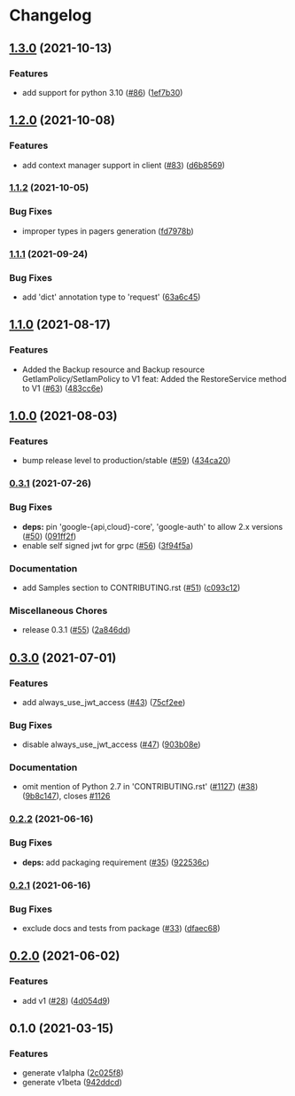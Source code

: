 # Changelog

## [1.3.0](https://www.github.com/googleapis/python-dataproc-metastore/compare/v1.2.0...v1.3.0) (2021-10-13)


### Features

* add support for python 3.10 ([#86](https://www.github.com/googleapis/python-dataproc-metastore/issues/86)) ([1ef7b30](https://www.github.com/googleapis/python-dataproc-metastore/commit/1ef7b30871217713eb7be9294044ebe5fa72909a))

## [1.2.0](https://www.github.com/googleapis/python-dataproc-metastore/compare/v1.1.2...v1.2.0) (2021-10-08)


### Features

* add context manager support in client ([#83](https://www.github.com/googleapis/python-dataproc-metastore/issues/83)) ([d6b8569](https://www.github.com/googleapis/python-dataproc-metastore/commit/d6b85696e21df07a63c93f5e993972fba157aa77))

### [1.1.2](https://www.github.com/googleapis/python-dataproc-metastore/compare/v1.1.1...v1.1.2) (2021-10-05)


### Bug Fixes

* improper types in pagers generation ([fd7978b](https://www.github.com/googleapis/python-dataproc-metastore/commit/fd7978b1e2552dd47ea4ecf109d6266d165766b9))

### [1.1.1](https://www.github.com/googleapis/python-dataproc-metastore/compare/v1.1.0...v1.1.1) (2021-09-24)


### Bug Fixes

* add 'dict' annotation type to 'request' ([63a6c45](https://www.github.com/googleapis/python-dataproc-metastore/commit/63a6c4551c9e68502379a1efdd0d00cfab529633))

## [1.1.0](https://www.github.com/googleapis/python-dataproc-metastore/compare/v1.0.0...v1.1.0) (2021-08-17)


### Features

* Added the Backup resource and Backup resource GetIamPolicy/SetIamPolicy to V1 feat: Added the RestoreService method to V1 ([#63](https://www.github.com/googleapis/python-dataproc-metastore/issues/63)) ([483cc6e](https://www.github.com/googleapis/python-dataproc-metastore/commit/483cc6e90eff74e746adcb2e5ea67decc64aa217))

## [1.0.0](https://www.github.com/googleapis/python-dataproc-metastore/compare/v0.3.1...v1.0.0) (2021-08-03)


### Features

* bump release level to production/stable ([#59](https://www.github.com/googleapis/python-dataproc-metastore/issues/59)) ([434ca20](https://www.github.com/googleapis/python-dataproc-metastore/commit/434ca203c9ffad48f96d6a8c45de81a5ec74bd2b))

### [0.3.1](https://www.github.com/googleapis/python-dataproc-metastore/compare/v0.3.0...v0.3.1) (2021-07-26)


### Bug Fixes

* **deps:** pin 'google-{api,cloud}-core', 'google-auth' to allow 2.x versions ([#50](https://www.github.com/googleapis/python-dataproc-metastore/issues/50)) ([091ff2f](https://www.github.com/googleapis/python-dataproc-metastore/commit/091ff2fa0cc9413c99cb3c17a18af9de131bca01))
* enable self signed jwt for grpc ([#56](https://www.github.com/googleapis/python-dataproc-metastore/issues/56)) ([3f94f5a](https://www.github.com/googleapis/python-dataproc-metastore/commit/3f94f5adb30d4e9a6e28424259a9a26b78429740))


### Documentation

* add Samples section to CONTRIBUTING.rst ([#51](https://www.github.com/googleapis/python-dataproc-metastore/issues/51)) ([c093c12](https://www.github.com/googleapis/python-dataproc-metastore/commit/c093c1282e832f3d7a027d63be1b55017bcec9ff))


### Miscellaneous Chores

* release 0.3.1 ([#55](https://www.github.com/googleapis/python-dataproc-metastore/issues/55)) ([2a846dd](https://www.github.com/googleapis/python-dataproc-metastore/commit/2a846ddef298a09baf7ff27331cd438f8f7113ee))

## [0.3.0](https://www.github.com/googleapis/python-dataproc-metastore/compare/v0.2.2...v0.3.0) (2021-07-01)


### Features

* add always_use_jwt_access ([#43](https://www.github.com/googleapis/python-dataproc-metastore/issues/43)) ([75cf2ee](https://www.github.com/googleapis/python-dataproc-metastore/commit/75cf2ee2204211be6f43d94bf78cfa7f02ba1976))


### Bug Fixes

* disable always_use_jwt_access ([#47](https://www.github.com/googleapis/python-dataproc-metastore/issues/47)) ([903b08e](https://www.github.com/googleapis/python-dataproc-metastore/commit/903b08e9436691a92f5557d3e8a0a49612d4d8db))


### Documentation

* omit mention of Python 2.7 in 'CONTRIBUTING.rst' ([#1127](https://www.github.com/googleapis/python-dataproc-metastore/issues/1127)) ([#38](https://www.github.com/googleapis/python-dataproc-metastore/issues/38)) ([9b8c147](https://www.github.com/googleapis/python-dataproc-metastore/commit/9b8c14739b9cb5d02f9372d952acf099712f9826)), closes [#1126](https://www.github.com/googleapis/python-dataproc-metastore/issues/1126)

### [0.2.2](https://www.github.com/googleapis/python-dataproc-metastore/compare/v0.2.1...v0.2.2) (2021-06-16)


### Bug Fixes

* **deps:** add packaging requirement ([#35](https://www.github.com/googleapis/python-dataproc-metastore/issues/35)) ([922536c](https://www.github.com/googleapis/python-dataproc-metastore/commit/922536c93fe70eb0052843c6cb9f9a7c91046a81))

### [0.2.1](https://www.github.com/googleapis/python-dataproc-metastore/compare/v0.2.0...v0.2.1) (2021-06-16)


### Bug Fixes

* exclude docs and tests from package ([#33](https://www.github.com/googleapis/python-dataproc-metastore/issues/33)) ([dfaec68](https://www.github.com/googleapis/python-dataproc-metastore/commit/dfaec68833ded607fd0514d73b10e0d33dc26c72))

## [0.2.0](https://www.github.com/googleapis/python-dataproc-metastore/compare/v0.1.0...v0.2.0) (2021-06-02)


### Features

* add v1 ([#28](https://www.github.com/googleapis/python-dataproc-metastore/issues/28)) ([4d054d9](https://www.github.com/googleapis/python-dataproc-metastore/commit/4d054d92fed4296883e5ae09b99d57bd74d68fb4))

## 0.1.0 (2021-03-15)


### Features

* generate v1alpha ([2c025f8](https://www.github.com/googleapis/python-dataproc-metastore/commit/2c025f80c7791ef864ce2bf655429e1ecf40d288))
* generate v1beta ([942ddcd](https://www.github.com/googleapis/python-dataproc-metastore/commit/942ddcd6ddd18bd6d79cf2c57685a743ea35a376))
